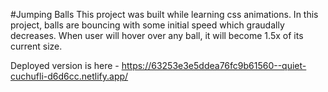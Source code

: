 #Jumping Balls
This project was built while learning css animations. 
In this project, balls are bouncing with some initial speed which graudally decreases. When user will hover over any ball, it will become 1.5x of its current size.

Deployed version is here - https://63253e3e5ddea76fc9b61560--quiet-cuchufli-d6d6cc.netlify.app/
